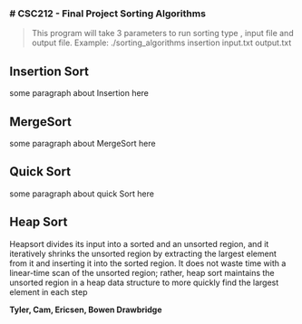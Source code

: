 <h3> # CSC212 - Final Project Sorting Algorithms</h4>

> This program will take 3 parameters to run sorting type , input file and output file. 
>Example: ./sorting_algorithms insertion input.txt output.txt




<h2> Insertion Sort </h2>
<p>some paragraph about Insertion here</p>

<h2> MergeSort </h2>
<p>some paragraph about MergeSort here</p>

<h2> Quick Sort </h2>
<p>some paragraph about quick Sort here</p>

<h2> Heap Sort </h2>
<p1>Heapsort divides its input into a sorted and an unsorted region, and it iteratively shrinks the unsorted region by extracting the largest element from it and inserting it into the sorted region.</p1>
<p2>It does not waste time with a linear-time scan of the unsorted region; rather, heap sort maintains the unsorted region in a heap data structure to more quickly find the largest element in each step</p2>

<strong>Tyler, Cam, Ericsen, Bowen Drawbridge</strong>
